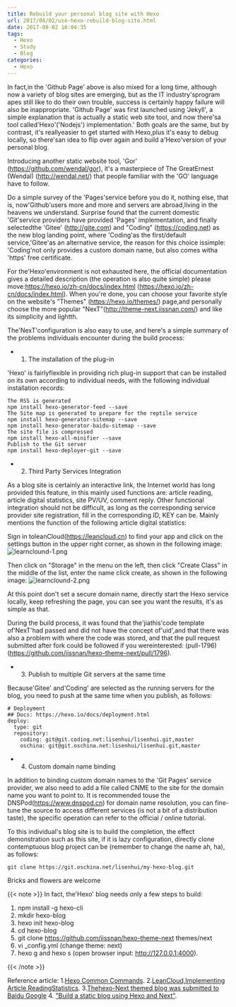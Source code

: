 ```yaml
---
title: Rebuild your personal blog site with Hexo
url: 2017/08/02/use-hexo-rebuild-blog-site.html
date: 2017-08-02 16:04:35
tags:
  - Hexo
  - Study
  - Blog
categories:
  - Hexo
---
```


In fact,in the 'Github  Page' above    is also mixed for a long time, although now a variety of blog sites are emerging, but as the IT industry'sprogram apes still like to do their own trouble, success is certainly happy failure will also be inappropriate. 'Github Page' was first launched using 'Jekyll', a  simple explanation that is actually a static web site tool, and now there'sa tool called'Hexo'('Nodejs') implementation.' Both goals are the same, but by contrast, it's  reallyeasier to get started with Hexo,plus it's easy to debug locally, so there'san idea to flip over again and build a'Hexo'version of your personal blog. 

Introducing another static website tool, 'Gor' (https://github.com/wendal/gor), it's a masterpiece of The GreatErnest (Wendal) (http://wendal.net/) that people familiar with the 'GO' language have to follow.

<!--more-->

Do a simple survey of the 'Pages'service before you do it, nothing else, that is, now'Github'users more and more and servers are abroad,living in the heavens we understand. Surprise found that the current domestic 'Git'service providers have provided 'Pages' implementation, and finally selectedthe 'Gitee' (http://gite.com) and "Coding" (https://coding.net)  as the new blog landing point, where 'Coding'as the first/default service,'Gitee'as an alternative service, the reason for this choice issimple: 'Coding'not only provides a custom domain name, but also comes witha 'https' free certificate.  

For the'Hexo'environment is not exhausted here, the official documentation gives a detailed description (the operation is also quite simple) please move:https://hexo.io/zh-cn/docs/index.html (https://hexo.io/zh-cn/docs/index.html). When you're done, you can choose your favorite style on the website's "Themes" (https://hexo.io/themes/) page,and personally choose the more popular "NexT"(http://theme-next.iissnan.com/) and like its simplicity and lightth. 

The'NexT'configuration is also easy to use, and here's a simple summary of the problems individuals encounter during the build process:

- 1. The installation of the plug-in 

'Hexo' is fairlyflexible in providing rich plug-in support that can be installed on its own according to individual needs, with the following individual installation records:

```
The RSS is generated
npm install hexo-generator-feed --save
The Site map is generated to prepare for the reptile service
npm install hexo-generator-sitemap --save
npm install hexo-generator-baidu-sitemap --save
The site file is compressed
npm install hexo-all-minifier --save
Publish to the Git server
npm install hexo-deployer-git --save
```

- 2. Third Party Services Integration

As a blog site is certainly an interactive link, the Internet world has long provided this feature, in this mainly used functions are: article reading, article digital statistics, site PV/UV, comment reply. Other functional integration should not be difficult, as long as the corresponding service provider site registration, fill in the corresponding ID, KEY can be. Mainly mentions the function of the following article digital statistics:

Sign in toleanCloud(https://leancloud.cn) to find your app and click on the settings button in the upper right corner, as shown in the following image:
![learnclound-1.png](http://siteimgs.lisenhui.cn/2017/08-02-leancloud-1.png)

Then click on "Storage" in the menu on the left, then click "Create Class" in the middle of the list, enter the name click create, as shown in the following image:
![learnclound-2.png](http://siteimgs.lisenhui.cn/2017/08-02-leancloud-2.png)

At this point don't set a secure domain name, directly start the Hexo service locally, keep refreshing the page, you can see you want the results, it's as simple as that. 

During the build process, it was found that the'jiathis'code template of'NexT'had passed and did not have the concept of'uid',and that there was also a problem with where the code was stored, and that the pull request submitted after fork could be followed if you wereinterested: (pull-1796) (https://github.com/iissnan/hexo-theme-next/pull/1796). 

- 3. Publish to multiple Git servers at the same time

 Because'Gitee' and'Coding' are selected as the running servers for the blog, you need to push at the same time when you publish, as follows: 

```
# Deployment
## Docs: https://hexo.io/docs/deployment.html
deploy:
  type: git
  repository: 
    coding: git@git.coding.net:lisenhui/lisenhui.git,master
    oschina: git@git.oschina.net:lisenhui/lisenhui.git,master
```

- 4. Custom domain name binding

In addition to binding custom domain names to the 'Git Pages' service provider, we also need to add a file called CNME to the site for the domain name you want to point to. It is recommended touse the DNSPod(https://www.dnspod.cn) for  domain name resolution, you can fine-tune the source to access different services (is not a bit of a distribution taste), the specific operation can refer to the official / online tutorial. 


To this individual's blog site is to build the completion, the effect demonstration such as this site, if it is lazy configuration, directly clone contemptuous    blog project can be (remember to change the name ah, ha), as follows:

```
git clone https://git.oschina.net/lisenhui/my-hexo-blog.git
```

Bricks and flowers are welcome<i class="fa fa-thumbs-o-up" aria-hidden="true"></i><i class="fa fa-thumbs-o-up" aria-hidden="true"></i><i class="fa fa-thumbs-o-up" aria-hidden="true"></i>


{{< note >}}
In fact, the'Hexo' blog needs only a few steps to build:

1. npm install -g hexo-cli
2. mkdir hexo-blog
3. hexo init hexo-blog
4. cd hexo-blog
5. git clone https://github.com/iissnan/hexo-theme-next themes/next
6. vi _config.yml (change theme: next)
7. hexo g and hexo  s (open browser input: http://127.0.0.1:4000).  

{{< /note >}} 

Reference article:
1.[Hexo Common Commands](https://segmentfault.com/a/119000002632530).
2.[LeanCloud,Implementing Article ReadingStatistics](http://www.joryhe.com/2016-05-29-how_to_create_leancloud_read_Counter.html).
3.[Thehexo-Next themed blog was submitted to  Baidu Google](http://blog.csdn.net/hosea1008/article/details/53384382)
4. ["Build a static blog using Hexo and Next"](http://www.jianshu.com/p/f66103553c45).
